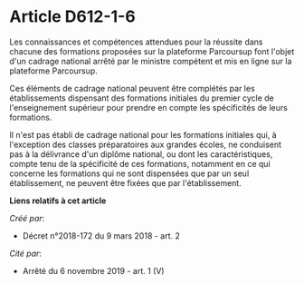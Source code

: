 # Article D612-1-6

Les connaissances et compétences attendues pour la réussite dans chacune des formations proposées sur la plateforme
Parcoursup font l'objet d'un cadrage national arrêté par le ministre compétent et mis en ligne sur la plateforme Parcoursup.

Ces éléments de cadrage national peuvent être complétés par les établissements dispensant des formations initiales du premier
cycle de l'enseignement supérieur pour prendre en compte les spécificités de leurs formations.

Il n'est pas établi de cadrage national pour les formations initiales qui, à l'exception des classes préparatoires aux
grandes écoles, ne conduisent pas à la délivrance d'un diplôme national, ou dont les caractéristiques, compte tenu de la
spécificité de ces formations, notamment en ce qui concerne les formations qui ne sont dispensées que par un seul
établissement, ne peuvent être fixées que par l'établissement.

**Liens relatifs à cet article**

_Créé par_:

  - Décret n°2018-172 du 9 mars 2018 - art. 2

_Cité par_:

  - Arrêté du 6 novembre 2019 - art. 1 (V)
